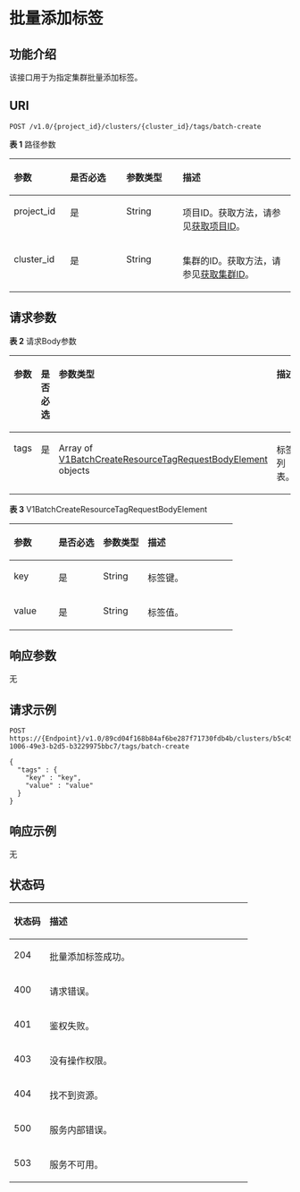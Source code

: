 # 批量添加标签<a name="ZH-CN_TOPIC_0000001437661657"></a>

## 功能介绍<a name="section891510215280"></a>

该接口用于为指定集群批量添加标签。

## URI<a name="section79291122289"></a>

```
POST /v1.0/{project_id}/clusters/{cluster_id}/tags/batch-create
```

**表 1**  路径参数

<a name="table169497272810"></a>
<table><thead align="left"><tr id="row294210211284"><th class="cellrowborder" valign="top" width="20%" id="mcps1.2.5.1.1"><p id="p395319213288"><a name="p395319213288"></a><a name="p395319213288"></a>参数</p>
</th>
<th class="cellrowborder" valign="top" width="20%" id="mcps1.2.5.1.2"><p id="p99601627288"><a name="p99601627288"></a><a name="p99601627288"></a>是否必选</p>
</th>
<th class="cellrowborder" valign="top" width="20%" id="mcps1.2.5.1.3"><p id="p1096611219280"><a name="p1096611219280"></a><a name="p1096611219280"></a>参数类型</p>
</th>
<th class="cellrowborder" valign="top" width="40%" id="mcps1.2.5.1.4"><p id="p4975142132818"><a name="p4975142132818"></a><a name="p4975142132818"></a>描述</p>
</th>
</tr>
</thead>
<tbody><tr id="row159435222813"><td class="cellrowborder" valign="top" width="20%" headers="mcps1.2.5.1.1 "><p id="p598142152814"><a name="p598142152814"></a><a name="p598142152814"></a>project_id</p>
</td>
<td class="cellrowborder" valign="top" width="20%" headers="mcps1.2.5.1.2 "><p id="p398920219289"><a name="p398920219289"></a><a name="p398920219289"></a>是</p>
</td>
<td class="cellrowborder" valign="top" width="20%" headers="mcps1.2.5.1.3 "><p id="p799514219288"><a name="p799514219288"></a><a name="p799514219288"></a>String</p>
</td>
<td class="cellrowborder" valign="top" width="40%" headers="mcps1.2.5.1.4 "><p id="p3218322814"><a name="p3218322814"></a><a name="p3218322814"></a>项目ID。获取方法，请参见<a href="获取项目ID.md">获取项目ID</a>。</p>
</td>
</tr>
<tr id="row169433252815"><td class="cellrowborder" valign="top" width="20%" headers="mcps1.2.5.1.1 "><p id="p171015382811"><a name="p171015382811"></a><a name="p171015382811"></a>cluster_id</p>
</td>
<td class="cellrowborder" valign="top" width="20%" headers="mcps1.2.5.1.2 "><p id="p6161231286"><a name="p6161231286"></a><a name="p6161231286"></a>是</p>
</td>
<td class="cellrowborder" valign="top" width="20%" headers="mcps1.2.5.1.3 "><p id="p723638288"><a name="p723638288"></a><a name="p723638288"></a>String</p>
</td>
<td class="cellrowborder" valign="top" width="40%" headers="mcps1.2.5.1.4 "><p id="p1528143182813"><a name="p1528143182813"></a><a name="p1528143182813"></a>集群的ID。获取方法，请参见<a href="获取集群ID.md">获取集群ID</a>。</p>
</td>
</tr>
</tbody>
</table>

## 请求参数<a name="section143519315285"></a>

**表 2**  请求Body参数

<a name="zh-cn_topic_0000001387658520_request_V1BatchCreateResourceTagRequestBody"></a>
<table><thead align="left"><tr id="row174313342813"><th class="cellrowborder" valign="top" width="20%" id="mcps1.2.5.1.1"><p id="p155353162817"><a name="p155353162817"></a><a name="p155353162817"></a>参数</p>
</th>
<th class="cellrowborder" valign="top" width="20%" id="mcps1.2.5.1.2"><p id="p660133192811"><a name="p660133192811"></a><a name="p660133192811"></a>是否必选</p>
</th>
<th class="cellrowborder" valign="top" width="20%" id="mcps1.2.5.1.3"><p id="p1565839282"><a name="p1565839282"></a><a name="p1565839282"></a>参数类型</p>
</th>
<th class="cellrowborder" valign="top" width="40%" id="mcps1.2.5.1.4"><p id="p272934283"><a name="p272934283"></a><a name="p272934283"></a>描述</p>
</th>
</tr>
</thead>
<tbody><tr id="row12436314282"><td class="cellrowborder" valign="top" width="20%" headers="mcps1.2.5.1.1 "><p id="p9782322813"><a name="p9782322813"></a><a name="p9782322813"></a>tags</p>
</td>
<td class="cellrowborder" valign="top" width="20%" headers="mcps1.2.5.1.2 "><p id="p5868332819"><a name="p5868332819"></a><a name="p5868332819"></a>是</p>
</td>
<td class="cellrowborder" valign="top" width="20%" headers="mcps1.2.5.1.3 "><p id="p69353132818"><a name="p69353132818"></a><a name="p69353132818"></a>Array of <a href="#zh-cn_topic_0000001387658520_request_V1BatchCreateResourceTagRequestBodyElement">V1BatchCreateResourceTagRequestBodyElement</a> objects</p>
</td>
<td class="cellrowborder" valign="top" width="40%" headers="mcps1.2.5.1.4 "><p id="p41016320286"><a name="p41016320286"></a><a name="p41016320286"></a>标签列表。</p>
</td>
</tr>
</tbody>
</table>

**表 3**  V1BatchCreateResourceTagRequestBodyElement

<a name="zh-cn_topic_0000001387658520_request_V1BatchCreateResourceTagRequestBodyElement"></a>
<table><thead align="left"><tr id="row11077313280"><th class="cellrowborder" valign="top" width="20%" id="mcps1.2.5.1.1"><p id="p1111853142810"><a name="p1111853142810"></a><a name="p1111853142810"></a>参数</p>
</th>
<th class="cellrowborder" valign="top" width="20%" id="mcps1.2.5.1.2"><p id="p111241738284"><a name="p111241738284"></a><a name="p111241738284"></a>是否必选</p>
</th>
<th class="cellrowborder" valign="top" width="20%" id="mcps1.2.5.1.3"><p id="p61301238282"><a name="p61301238282"></a><a name="p61301238282"></a>参数类型</p>
</th>
<th class="cellrowborder" valign="top" width="40%" id="mcps1.2.5.1.4"><p id="p7138163152811"><a name="p7138163152811"></a><a name="p7138163152811"></a>描述</p>
</th>
</tr>
</thead>
<tbody><tr id="row510815311287"><td class="cellrowborder" valign="top" width="20%" headers="mcps1.2.5.1.1 "><p id="p914693102819"><a name="p914693102819"></a><a name="p914693102819"></a>key</p>
</td>
<td class="cellrowborder" valign="top" width="20%" headers="mcps1.2.5.1.2 "><p id="p18152433287"><a name="p18152433287"></a><a name="p18152433287"></a>是</p>
</td>
<td class="cellrowborder" valign="top" width="20%" headers="mcps1.2.5.1.3 "><p id="p1615911319286"><a name="p1615911319286"></a><a name="p1615911319286"></a>String</p>
</td>
<td class="cellrowborder" valign="top" width="40%" headers="mcps1.2.5.1.4 "><p id="p19165637285"><a name="p19165637285"></a><a name="p19165637285"></a>标签键。</p>
</td>
</tr>
<tr id="row61086352817"><td class="cellrowborder" valign="top" width="20%" headers="mcps1.2.5.1.1 "><p id="p21723382812"><a name="p21723382812"></a><a name="p21723382812"></a>value</p>
</td>
<td class="cellrowborder" valign="top" width="20%" headers="mcps1.2.5.1.2 "><p id="p1317810332816"><a name="p1317810332816"></a><a name="p1317810332816"></a>是</p>
</td>
<td class="cellrowborder" valign="top" width="20%" headers="mcps1.2.5.1.3 "><p id="p1818513312817"><a name="p1818513312817"></a><a name="p1818513312817"></a>String</p>
</td>
<td class="cellrowborder" valign="top" width="40%" headers="mcps1.2.5.1.4 "><p id="p819218332814"><a name="p819218332814"></a><a name="p819218332814"></a>标签值。</p>
</td>
</tr>
</tbody>
</table>

## 响应参数<a name="section1919810322819"></a>

无

## 请求示例<a name="section4212430281"></a>

```
POST https://{Endpoint}/v1.0/89cd04f168b84af6be287f71730fdb4b/clusters/b5c45780-1006-49e3-b2d5-b3229975bbc7/tags/batch-create

{
  "tags" : {
    "key" : "key",
    "value" : "value"
  }
}
```

## 响应示例<a name="section132685312289"></a>

无

## 状态码<a name="section182819314288"></a>

<a name="zh-cn_topic_0000001387658520_status_code"></a>
<table><thead align="left"><tr id="row9289639287"><th class="cellrowborder" valign="top" width="15%" id="mcps1.1.3.1.1"><p id="p112971839283"><a name="p112971839283"></a><a name="p112971839283"></a>状态码</p>
</th>
<th class="cellrowborder" valign="top" width="85%" id="mcps1.1.3.1.2"><p id="p73044312287"><a name="p73044312287"></a><a name="p73044312287"></a>描述</p>
</th>
</tr>
</thead>
<tbody><tr id="row829018342818"><td class="cellrowborder" valign="top" width="15%" headers="mcps1.1.3.1.1 "><p id="p163101382813"><a name="p163101382813"></a><a name="p163101382813"></a>204</p>
</td>
<td class="cellrowborder" valign="top" width="85%" headers="mcps1.1.3.1.2 "><p id="p1731614315283"><a name="p1731614315283"></a><a name="p1731614315283"></a>批量添加标签成功。</p>
</td>
</tr>
<tr id="row929011382813"><td class="cellrowborder" valign="top" width="15%" headers="mcps1.1.3.1.1 "><p id="p53231438286"><a name="p53231438286"></a><a name="p53231438286"></a>400</p>
</td>
<td class="cellrowborder" valign="top" width="85%" headers="mcps1.1.3.1.2 "><p id="p1532916322815"><a name="p1532916322815"></a><a name="p1532916322815"></a>请求错误。</p>
</td>
</tr>
<tr id="row42909332812"><td class="cellrowborder" valign="top" width="15%" headers="mcps1.1.3.1.1 "><p id="p1633723102812"><a name="p1633723102812"></a><a name="p1633723102812"></a>401</p>
</td>
<td class="cellrowborder" valign="top" width="85%" headers="mcps1.1.3.1.2 "><p id="p534320332815"><a name="p534320332815"></a><a name="p534320332815"></a>鉴权失败。</p>
</td>
</tr>
<tr id="row1229019310285"><td class="cellrowborder" valign="top" width="15%" headers="mcps1.1.3.1.1 "><p id="p2349138287"><a name="p2349138287"></a><a name="p2349138287"></a>403</p>
</td>
<td class="cellrowborder" valign="top" width="85%" headers="mcps1.1.3.1.2 "><p id="p335618311284"><a name="p335618311284"></a><a name="p335618311284"></a>没有操作权限。</p>
</td>
</tr>
<tr id="row229013342819"><td class="cellrowborder" valign="top" width="15%" headers="mcps1.1.3.1.1 "><p id="p9364173172812"><a name="p9364173172812"></a><a name="p9364173172812"></a>404</p>
</td>
<td class="cellrowborder" valign="top" width="85%" headers="mcps1.1.3.1.2 "><p id="p11370530283"><a name="p11370530283"></a><a name="p11370530283"></a>找不到资源。</p>
</td>
</tr>
<tr id="row1229013172811"><td class="cellrowborder" valign="top" width="15%" headers="mcps1.1.3.1.1 "><p id="p1937618316282"><a name="p1937618316282"></a><a name="p1937618316282"></a>500</p>
</td>
<td class="cellrowborder" valign="top" width="85%" headers="mcps1.1.3.1.2 "><p id="p1638415332810"><a name="p1638415332810"></a><a name="p1638415332810"></a>服务内部错误。</p>
</td>
</tr>
<tr id="row142914302816"><td class="cellrowborder" valign="top" width="15%" headers="mcps1.1.3.1.1 "><p id="p639113314281"><a name="p639113314281"></a><a name="p639113314281"></a>503</p>
</td>
<td class="cellrowborder" valign="top" width="85%" headers="mcps1.1.3.1.2 "><p id="p133971937285"><a name="p133971937285"></a><a name="p133971937285"></a>服务不可用。</p>
</td>
</tr>
</tbody>
</table>

